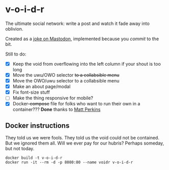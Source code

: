 # v-o-i-d-r
The ultimate social network: write a post and watch it fade away into oblivion.

Created as a [joke on Mastodon](https://wandering.shop/@HBBisenieks/109474511388036692), implemented because you *commit* to the bit.

Still to do:
- [x] Keep the void from overflowing into the left column if your shout is too long
- [x] Move the uwu/OWO selector ~~to a collabsible menu~~
- [x] Move the OWO/uwu selector to a collabsible menu
- [x] Make an about page/modal
- [x] Fix font-size stuff
- [ ] Make the thing responsive for mobile?
- [x] Docker~~-compose~~ file for folks who want to run their own in a container??? **Done** thanks to [Matt Perkins](https://github.com/HBBisenieks/v-o-i-d-r/pull/1)

## Docker instructions
They told us we were fools. They told us the void could not be contained. But we ignored them all. Will we ever pay for our hubris? Perhaps someday, but not today.

    docker build -t v-o-i-d-r
    docker run -it --rm -d -p 8080:80 --name voidr v-o-i-d-r